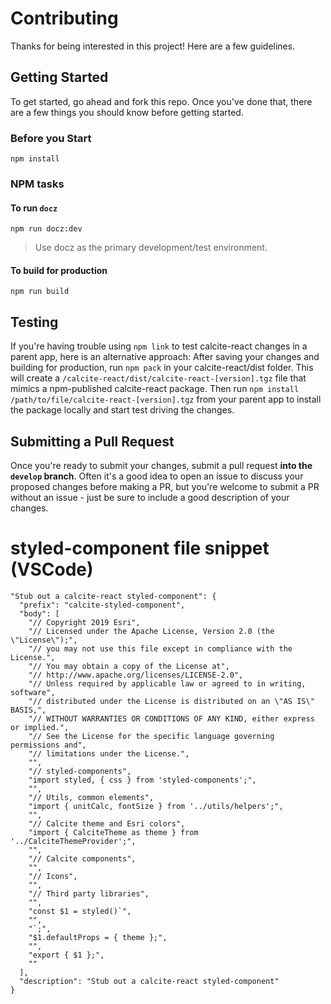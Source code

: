 # Contributing

Thanks for being interested in this project! Here are a few guidelines.

## Getting Started

To get started, go ahead and fork this repo. Once you've done that, there are a few things you should know before getting started.

### Before you Start

`npm install`

### NPM tasks

#### To run `docz`

`npm run docz:dev`

> Use docz as the primary development/test environment.

#### To build for production

`npm run build`

## Testing

If you're having trouble using `npm link` to test calcite-react changes in a parent app, here is an alternative approach: After saving your changes and building for production, run `npm pack` in your calcite-react/dist folder. This will create a `/calcite-react/dist/calcite-react-[version].tgz` file that mimics a npm-published calcite-react package. Then run `npm install /path/to/file/calcite-react-[version].tgz` from your parent app to install the package locally and start test driving the changes.

## Submitting a Pull Request

Once you're ready to submit your changes, submit a pull request **into the `develop` branch**. Often it's a good idea to open an issue to discuss your proposed changes before making a PR, but you're welcome to submit a PR without an issue - just be sure to include a good description of your changes.

# styled-component file snippet (VSCode)

```
"Stub out a calcite-react styled-component": {
  "prefix": "calcite-styled-component",
  "body": [
    "// Copyright 2019 Esri",
    "// Licensed under the Apache License, Version 2.0 (the \"License\");",
    "// you may not use this file except in compliance with the License.",
    "// You may obtain a copy of the License at",
    "// http://www.apache.org/licenses/LICENSE-2.0",
    "// Unless required by applicable law or agreed to in writing, software",
    "// distributed under the License is distributed on an \"AS IS\" BASIS,",
    "// WITHOUT WARRANTIES OR CONDITIONS OF ANY KIND, either express or implied.",
    "// See the License for the specific language governing permissions and",
    "// limitations under the License.​",
    "",
    "// styled-components",
    "import styled, { css } from 'styled-components';",
    "",
    "// Utils, common elements",
    "import { unitCalc, fontSize } from '../utils/helpers';",
    "",
    "// Calcite theme and Esri colors",
    "import { CalciteTheme as theme } from '../CalciteThemeProvider';",
    "",
    "// Calcite components",
    "",
    "// Icons",
    "",
    "// Third party libraries",
    "",
    "const $1 = styled()`",
    "",
    "`;",
    "$1.defaultProps = { theme };",
    "",
    "export { $1 };",
    ""
  ],
  "description": "Stub out a calcite-react styled-component"
}
```
